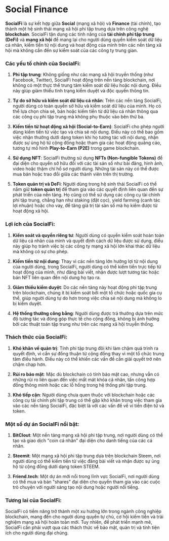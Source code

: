 # Social Finance

**SocialFi** là sự kết hợp giữa **Social** (mạng xã hội) và **Finance** (tài chính), tạo thành một hệ sinh thái mạng xã hội phi tập trung dựa trên công nghệ **blockchain**. SocialFi tận dụng các tính năng của **tài chính phi tập trung (DeFi)** và **mạng xã hội** để mang lại cho người dùng quyền kiểm soát dữ liệu cá nhân, kiếm tiền từ nội dung và hoạt động của mình trên các nền tảng xã hội mà không cần đến sự kiểm soát của các công ty trung gian.

### Các yếu tố chính của SocialFi:

1. **Phi tập trung**: Không giống như các mạng xã hội truyền thống (như Facebook, Twitter), SocialFi hoạt động trên nền tảng blockchain, nơi không có một thực thể trung tâm kiểm soát dữ liệu hoặc nội dung. Điều này giúp giảm thiểu tình trạng kiểm duyệt và độc quyền thông tin.

2. **Tự do sở hữu và kiểm soát dữ liệu cá nhân**: Trên các nền tảng SocialFi, người dùng có toàn quyền sở hữu và kiểm soát dữ liệu của mình. Họ có thể lựa chọn chia sẻ, bán hoặc kiếm tiền từ dữ liệu cá nhân thông qua các công cụ phi tập trung mà không phụ thuộc vào bên thứ ba.

3. **Kiếm tiền từ hoạt động xã hội (Social-to-Earn)**: SocialFi cho phép người dùng kiếm tiền từ việc tạo và chia sẻ nội dung. Điều này có thể bao gồm việc nhận thưởng dưới dạng token khi họ tương tác với nội dung, nhận được sự ủng hộ từ cộng đồng hoặc tham gia các hoạt động quảng cáo, tương tự mô hình **Play-to-Earn (P2E)** trong game blockchain.

4. **Sử dụng NFT**: SocialFi thường sử dụng **NFTs (Non-fungible Tokens)** để đại diện cho quyền sở hữu đối với các tài sản số như bài đăng, hình ảnh, video hoặc thậm chí hồ sơ người dùng. Những tài sản này có thể được mua bán hoặc trao đổi giữa các thành viên trên thị trường.

5. **Token quản trị và DeFi**: Người dùng trong hệ sinh thái SocialFi có thể nắm giữ **token quản trị** để tham gia vào các quyết định liên quan đến sự phát triển của nền tảng. Họ cũng có thể sử dụng các công cụ tài chính phi tập trung, chẳng hạn như staking (đặt cọc), yield farming (canh tác lợi nhuận) hoặc cho vay, để tăng giá trị tài sản số mà họ kiếm được từ hoạt động xã hội.

### Lợi ích của SocialFi:

1. **Kiểm soát và quyền riêng tư**: Người dùng có quyền kiểm soát hoàn toàn dữ liệu cá nhân của mình và quyết định cách dữ liệu được sử dụng, điều này giúp họ tránh việc bị các công ty mạng xã hội lớn khai thác dữ liệu mà không có sự cho phép.

2. **Kiếm tiền từ nội dung**: Thay vì các nền tảng lớn hưởng lợi từ nội dung của người dùng, trong SocialFi, người dùng có thể kiếm tiền trực tiếp từ hoạt động của mình, như đăng bài viết, nhận được lượt tương tác hoặc bán NFT liên quan đến nội dung họ tạo ra.

3. **Giảm thiểu kiểm duyệt**: Do các nền tảng này hoạt động phi tập trung trên blockchain, chúng ít bị kiểm soát bởi một tổ chức hoặc quốc gia cụ thể, giúp người dùng tự do hơn trong việc chia sẻ nội dung mà không lo bị kiểm duyệt.

4. **Hệ thống thưởng công bằng**: Người dùng được trả thưởng dựa trên mức độ tương tác và đóng góp thực tế cho cộng đồng, không bị ảnh hưởng bởi các thuật toán tập trung như trên các mạng xã hội truyền thống.

### Thách thức của SocialFi:

1. **Khó khăn về quản trị**: Tính phi tập trung đôi khi làm chậm quá trình ra quyết định, vì cần sự đồng thuận từ cộng đồng thay vì một tổ chức trung tâm điều hành. Điều này có thể khiến các vấn đề cần giải quyết trở nên chậm chạp hơn.

2. **Rủi ro bảo mật**: Mặc dù blockchain có tính bảo mật cao, nhưng vẫn có những rủi ro liên quan đến việc mất mát khóa cá nhân, tấn công hợp đồng thông minh hoặc các lỗ hổng trong hệ thống phi tập trung.

3. **Khó tiếp cận**: Người dùng chưa quen thuộc với blockchain hoặc các công cụ tài chính phi tập trung có thể gặp khó khăn trong việc tham gia vào các nền tảng SocialFi, đặc biệt là với các vấn đề về ví tiền điện tử và token.

### Một số dự án SocialFi nổi bật:

1. **BitClout**: Một nền tảng mạng xã hội phi tập trung, nơi người dùng có thể tạo và giao dịch "coin cá nhân" đại diện cho danh tiếng của các cá nhân.

2. **Steemit**: Một mạng xã hội phi tập trung dựa trên blockchain Steem, nơi người dùng có thể kiếm tiền từ việc đăng bài viết và nhận được sự ủng hộ từ cộng đồng dưới dạng token STEEM.

3. **Friend.tech**: Một dự án mới nổi trong lĩnh vực SocialFi, nơi người dùng có thể mua và bán "shares" đại diện cho quyền tham gia vào các cuộc trò chuyện với người sáng tạo nội dung hoặc người nổi tiếng.

### Tương lai của SocialFi:

SocialFi có tiềm năng trở thành một xu hướng lớn trong ngành công nghiệp blockchain, mang đến cho người dùng quyền tự chủ, cơ hội kiếm tiền và trải nghiệm mạng xã hội hoàn toàn mới. Tuy nhiên, để phát triển mạnh mẽ, SocialFi cần phải vượt qua các thách thức về bảo mật, quản trị và tính tiện ích cho người dùng đại chúng.
